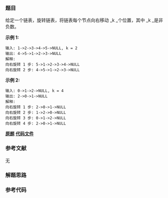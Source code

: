 ### 题目
给定一个链表，旋转链表，将链表每个节点向右移动  _k  _个位置，其中  _k  _是非负数。

**示例  1:**

    
    
    输入: 1->2->3->4->5->NULL, k = 2
    输出: 4->5->1->2->3->NULL
    解释:
    向右旋转 1 步: 5->1->2->3->4->NULL
    向右旋转 2 步: 4->5->1->2->3->NULL
    

**示例  2:**

    
    
    输入: 0->1->2->NULL, k = 4
    输出: 2->0->1->NULL
    解释:
    向右旋转 1 步: 2->0->1->NULL
    向右旋转 2 步: 1->2->0->NULL
    向右旋转 3 步: 0->1->2->NULL
    向右旋转 4 步: 2->0->1->NULL

 **[原题](https://leetcode-cn.com/problems/rotate-list/)**    **[代码文件]()**


### 参考文献
无

### 解题思路




### 参考代码

```go


```




